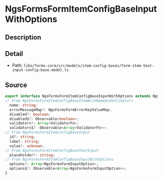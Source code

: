 # NgsFormsFormItemConfigBaseInputWithOptions

## Description


## Detail
* Path: `libs/forms-core/src/models/item-config-bases/form-item-text-input-config-base.model.ts`

## Source
```typescript
export interface NgsFormsFormItemConfigBaseInputWithOptions extends NgsFormsFormItemConfigBaseTextInput {
// From NgsFormsFormItemConfigBaseItemWithNameAndValidators
  name: string;
  errorMessageMap?: NgsFormsFormErrorKeyValueMap;
  disabled?: boolean;
  disabled$?: Observable<boolean>;
  validators?: Array<ValidatorFn>;
  validators$? :Observable<Array<ValidatorFn>>;
// From NgsFormsFormItemConfigBaseInput
  id?: string;
  label: string;
  value?: unknown;
// From NgsFormsFormItemConfigBaseTextInput
  placeholder?: string;
// From NgsFormsFormItemConfigBaseInputWithOptions
  options?: Array<NgsFormsFormInputOption>;
  options$?: Observable<Array<NgsFormsFormInputOption>>;
}
```
